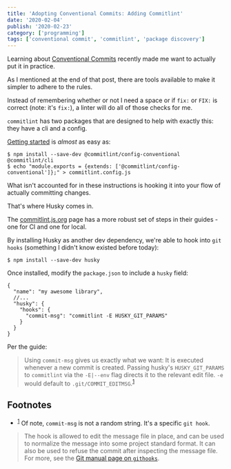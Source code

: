 ```yaml
---
title: 'Adopting Conventional Commits: Adding Commitlint'
date: '2020-02-04'
publish: '2020-02-23'
category: ['programming']
tags: ['conventional commit', 'commitlint', 'package discovery']
---
```


Learning about [Conventional Commits](../../2020-02-22/semantic-versioning-and-conventional-commits) recently made me want to actually put it in practice.

As I mentioned at the end of that post, there are tools available to make it simpler to adhere to the rules.

Instead of remembering whether or not I need a space or if `fix:` or `FIX:` is correct (note: it's `fix:`), a linter will do all of those checks for me.

`commitlint` has two packages that are designed to help with exactly this: they have a cli and a config.

[Getting started](https://github.com/conventional-changelog/commitlint/tree/master/%40commitlint/config-conventional#getting-started) is _almost_ as easy as:

```shell
$ npm install --save-dev @commitlint/config-conventional @commitlint/cli
$ echo "module.exports = {extends: ['@commitlint/config-conventional']};" > commitlint.config.js
```

What isn't accounted for in these instructions is hooking it into your flow of actually committing changes.

That's where Husky comes in.

The [commitlint.js.org](https://commitlint.js.org/) page has a more robust set of steps in their guides - one for CI and one for local.

By installing Husky as another dev dependency, we're able to hook into `git hooks` (something I didn't know existed before today):

```shell
$ npm install --save-dev husky
```

Once installed, modify the `package.json` to include a `husky` field:

```json:title="package.json"
{
  "name": "my awesome library",
  //...
  "husky": {
    "hooks": {
      "commit-msg": "commitlint -E HUSKY_GIT_PARAMS"
    }
  }
}
```

Per the guide:
> Using `commit-msg` gives us exactly what we want: It is executed whenever a new commit is created. Passing husky's `HUSKY_GIT_PARAMS` to `commitlint` via the `-E|--env` flag directs it to the relevant edit file. `-e` would default to `.git/COMMIT_EDITMSG`.<sup>[1](#footnotes)</sup><a id="fn1"></a>




## Footnotes
- <sup>[1](#fn1)</sup> Of note, `commit-msg` is not a random string. It's a specific `git hook`.
> The hook is allowed to edit the message file in place, and can be used to normalize the message into some project standard format. It can also be used to refuse the commit after inspecting the message file.
For more, see the [Git manual page on `githooks`](https://git-scm.com/docs/githooks#_commit_msg).